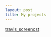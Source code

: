 ```yaml
---
layout: post
title: My projects
---
```


 




[travis_screencst](https://github.com/brownman/travis_screencast)

 
